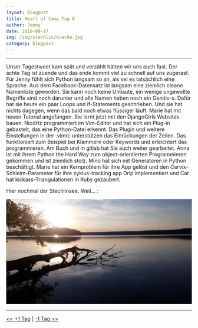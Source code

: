 ```yaml
---
layout: blogpost
title: Heart of Camp Tag 8
author: Jenny
date: 2018-08-17
img: /img/stechlin/kueche.jpg
category: blogpost
---
```

                                      
***
Unser Tagestweet kam spät und verzählt hätten wir uns auch fast. Der achte Tag ist zuende und das ende kommt viel zu schnell auf uns zugerast.
Für Jenny fühlt sich Python langsam so an, als sei es tatsächlich eine Sprache. Aus dem Facebook-Datensatz ist langsam eine ziemlich cleane Namenliste geworden. Sie kann noch keine Umlaute, ein wenige ungewollte Begriffe sind noch darunter und alle Namen haben noch ein Genitiv-s. Dafür hat sie heute ein paar Loops und if-Statements geschrieben. Und sie hat nichts dagegen, wenn das bald noch etwas flüssiger läuft.
Marie hat mit neuen Tutorial angefangen. Sie lernt jetzt mit den DjangoGirls Websites bauen. 
NicoHz programmiert im Vim-Editor und hat sich ein Plug-in gebastelt, das eine Python-Datei erkennt. Das Plugin und weitere Einstellungen in der .vimrc  unterstützen das Einrückungen der Zeilen. Das funktioniert zum Beispiel bei Klammern oder Keywords und erleichtert das programmieren. Am Buch und in gitlab hat Sie auch weiter gearbeitet.
 Anna ist mit ihrem Python the Hard Way zum object-orientierten Programmieren gekommen und ist ziemlich stolz. 
Mino hat sich mit Generatoren in Python beschäftigt. 
Marie hat ein Kernproblem für ihre App gelöst und den Cervix-Schleim-Parameter für ihre zyklus-tracking app Drip implementiert und Cat hat kickass-Triangulationen in Ruby gezaubert.

Hier nochmal der Stechlinsee. Weil... :

![](/img/stechlin/stechlinsee_sonnenuntergang.jpg)

***

[<< +1 Tag](/stechlin_18)
|
[-1 Tag >>](/stechlin_16)
